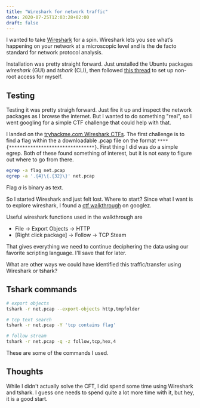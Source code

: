 ```yaml
---
title: "Wireshark for network traffic"
date: 2020-07-25T12:03:28+02:00
draft: false
---
```


I wanted to take [Wireshark](https://www.wireshark.org/) for a spin. Wireshark lets you see what’s happening on your network at a microscopic level and is the de facto standard for network protocol analysis.

Installation was pretty straight forward. Just unstalled the Ubuntu packages *wireshark* (GUI) and *tshark* (CLI), then followed [this thread](https://osqa-ask.wireshark.org/questions/7976/wireshark-setup-linux-for-nonroot-user) to set up non-root access for myself.

## Testing

Testing it was pretty straigh forward. Just fire it up and inspect the network packages as I browse the internet. But I wanted to do something "real", so I went googling for a simple CTF challenge that could help with that.

I landed on the [tryhackme.com Wireshark CTFs](https://tryhackme.com/room/wirectf). The first challenge is to find a flag within the a downloadable .pcap file on the format `****{********************************}`. First thing I did was do a simple egrep. Both of these found something of interest, but it is not easy to figure out where to go from there.

```bash
egrep -a flag net.pcap
egrep -a '.{4}\{.{32}\}' net.pcap
```

Flag *a* is binary as text.

So I started Wireshark and just felt lost. Where to start? Since what I want is to explore wireshark, I found a [ctf walkthrough](https://blog.qz.sg/wireshark-ctfs-writeup-tryhackme-part-1-of-2/) on googlez.

Useful wireshark functions used in the walkthrough are

* File -> Export Objects -> HTTP
* [Right click package] -> Follow -> TCP Steam

That gives everything we need to continue deciphering the data using our favorite scripting language. I'll save that for later.

What are other ways we could have identified this traffic/transfer using Wireshark or tshark?

## Tshark commands

```bash
# export objects
tshark -r net.pcap --export-objects http,tmpfolder

# tcp text search
tshark -r net.pcap -Y 'tcp contains flag'

# follow stream
tshark -r net.pcap -q -z follow,tcp,hex,4
```

These are some of the commands I used.

## Thoughts

While I didn't actually solve the CFT, I did spend some time using Wireshark and tshark. I guess one needs to spend quite a lot more time with it, but hey, it is a good start.
